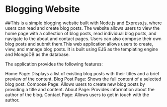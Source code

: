 # Blogging Website
##This is a simple blogging website built with Node.js and Express.js, where users can read and create blog posts. The website allows users to view the home page with a collection of blog posts, read individual blog posts, and navigate to the about and contact pages. Users can also compose their own blog posts and submit them.This web application allows users to create, view, and manage blog posts. It is built using EJS as the templating engine and MongoDB as the database. 

The application provides the following features:

Home Page: Displays a list of existing blog posts with their titles and a brief preview of the content.
Blog Post Page: Shows the full content of a selected blog post.
Compose Page: Allows users to create new blog posts by providing a title and content.
About Page: Provides information about the author of the blog.
Contact Page: Allows users to get in touch with the author.
